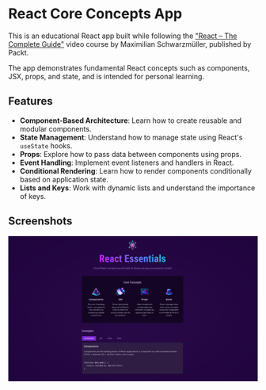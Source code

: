 # React Core Concepts App

This is an educational React app built while following the ["React – The Complete Guide"](https://www.packtpub.com/en-us/product/react-the-complete-guide-includes-hooks-react-router-and-redux-9781801812603) video course by Maximilian Schwarzmüller, published by Packt.

The app demonstrates fundamental React concepts such as components, JSX, props, and state, and is intended for personal learning.

## Features

- **Component-Based Architecture**: Learn how to create reusable and modular components.
- **State Management**: Understand how to manage state using React's `useState` hooks.
- **Props**: Explore how to pass data between components using props.
- **Event Handling**: Implement event listeners and handlers in React.
- **Conditional Rendering**: Learn how to render components conditionally based on application state.
- **Lists and Keys**: Work with dynamic lists and understand the importance of keys.


## Screenshots

![App Preview](screenshot.png)


